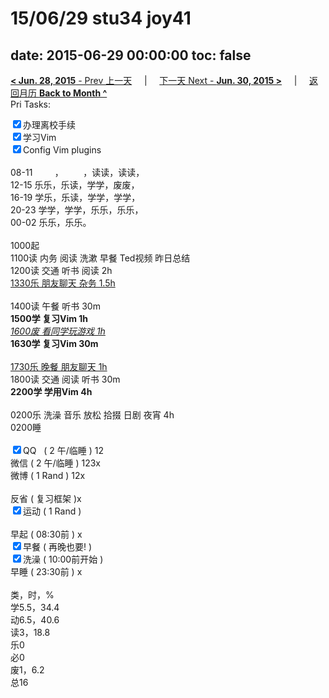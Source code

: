 # 15/06/29 stu34 joy41

date: 2015-06-29 00:00:00
toc: false
---
[**< Jun. 28, 2015** - Prev 上一天](/lifelogs/2015/06/d28.md) &nbsp; &nbsp; | &nbsp; &nbsp; [下一天 Next - **Jun. 30, 2015 >**](/lifelogs/2015/06/d30.md) &nbsp; &nbsp; |  &nbsp; &nbsp; [返回月历 **Back to Month ^**](/lifelogs/2015/06/index.md)
<br/>Pri Tasks:</strong></div><div><input type="checkbox" checked="true" />办理离校手续</div><div><input type="checkbox" checked="true" />学习Vim</div><div><input type="checkbox" checked="true" />Config Vim plugins</div><div><div><br clear="none"/></div>08-11         ，        ，读读，读读，<br clear="none"/>12-15 乐乐，乐读，学学，废废，<br clear="none"/>16-19 学乐，乐读，学学，学学，</div><div>20-23 学学，学学，乐乐，乐乐，</div><div>00-02 乐乐，乐乐。</div><div><br clear="none"/></div><div>1000起</div><div>1100读 内务 阅读 洗漱 早餐 Ted视频 昨日总结</div><div>1200读 交通 听书 阅读 2h</div><div><u>1330乐 朋友聊天 杂务 1.5h</u></div><div><br/></div><div>1400读 午餐 听书 30m</div><div><strong>1500学 复习Vim 1h</strong></div><div><u><i>1600废 看同学玩游戏 1h</i></u></div><div><b>1630学 复习Vim 30m</b></div><div><div><br clear="none"/></div></div><div><u>1730乐 晚餐 朋友聊天 1h</u></div><div>1800读 交通 阅读 听书 30m</div><div><strong>2200学 学用Vim 4h</strong></div><div><br/></div><div>0200乐 洗澡 音乐 放松 拾掇 日剧 夜宵 4h</div><div>0200睡</div><div><br clear="none"/></div><div><input type="checkbox" checked="true" />QQ   ( 2 午/临睡 ) 12</div><div><en-todo/>微信 ( 2 午/临睡 ) 123x</div><div><en-todo/>微博 ( 1 Rand ) 12x</div><div><br/></div><div><en-todo/>反省 ( 复习框架 )x </div><div><input type="checkbox" checked="true" />运动 ( 1 Rand ) </div><div><br/></div><div><en-todo/>早起 ( 08:30前 ) x</div><div><input type="checkbox" checked="true" />早餐 ( 再晚也要! ) </div><div><input type="checkbox" checked="true" />洗澡 ( 10:00前开始 ) <br/></div><div><en-todo/>早睡 ( 23:30前 ) x</div><div><br clear="none"/></div><div>类，时，%</div><div>学5.5，34.4</div><div>动6.5，40.6</div><div>读3，18.8<br clear="none"/>乐0<br clear="none"/>必0<br clear="none"/>废1，6.2<br clear="none"/>总16</div>
